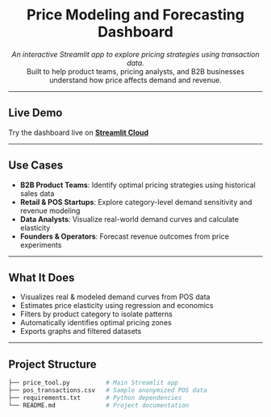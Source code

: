 <h1 align="center">Price Modeling and Forecasting Dashboard</h1>

<p align="center">
  <i>An interactive Streamlit app to explore pricing strategies using transaction data.</i><br>
  Built to help product teams, pricing analysts, and B2B businesses understand how price affects demand and revenue.
</p>

---

## <strong>Live Demo</strong>

<p>
Try the dashboard live on <a href="https://audreykchan-priceforecasting-price-tool-xmtp6p.streamlit.app/" target="_blank"><strong>Streamlit Cloud</strong></a> 
</p>

---

##  <strong>Use Cases</strong>

<ul>
  <li><b>B2B Product Teams</b>: Identify optimal pricing strategies using historical sales data</li>
  <li><b>Retail & POS Startups</b>: Explore category-level demand sensitivity and revenue modeling</li>
  <li><b>Data Analysts</b>: Visualize real-world demand curves and calculate elasticity</li>
  <li><b>Founders & Operators</b>: Forecast revenue outcomes from price experiments</li>
</ul>

---

## <strong>What It Does</strong>

- Visualizes real & modeled demand curves from POS data  
- Estimates price elasticity using regression and economics  
- Filters by product category to isolate patterns  
- Automatically identifies optimal pricing zones  
- Exports graphs and filtered datasets  

---

##  <strong>Project Structure</strong>

```bash
├── price_tool.py          # Main Streamlit app
├── pos_transactions.csv   # Sample anonymized POS data
├── requirements.txt       # Python dependencies
└── README.md              # Project documentation
